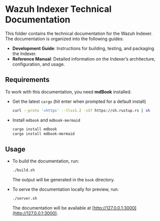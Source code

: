 # Wazuh Indexer Technical Documentation

This folder contains the technical documentation for the Wazuh Indexer. The documentation is organized into the following guides:

- **Development Guide**: Instructions for building, testing, and packaging the Indexer.
- **Reference Manual**: Detailed information on the Indexer’s architecture, configuration, and usage.

## Requirements

To work with this documentation, you need **mdBook** installed.

- Get the latest `cargo` (hit enter when prompted for a default install)
  ```bash
  curl --proto '=https' --tlsv1.2 -sSf https://sh.rustup.rs | sh
  ```

- Install `mdbook` and `mdbook-mermaid`
  ```bash
  cargo install mdbook
  cargo install mdbook-mermaid
  ```

## Usage

- To build the documentation, run:
  ```bash
  ./build.sh
  ```
  The output will be generated in the `book` directory.

- To serve the documentation locally for preview, run:
  ```bash
  ./server.sh
  ```
  The documentation will be available at [http://127.0.0.1:3000](http://127.0.0.1:3000).
